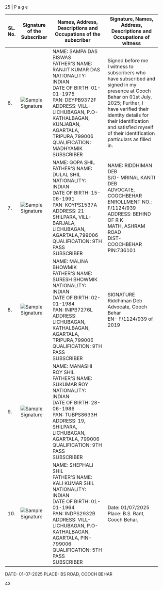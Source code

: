 25 | P a g e

<table><thead><tr><th>SL. No.</th><th>Signature of the Subscriber</th><th>Names, Address, Descriptions and Occupations of the subscriber</th><th>Signature, Names, Address, Descriptions and Occupations of witness</th></tr></thead><tbody><tr><td>6.</td><td><img src="" alt="Sample Signature"></td><td>NAME: SAMPA DAS BISWAS<br>FATHER'S NAME: RANJIT KUMAR DAS<br>NATIONALITY: INDIAN<br>DATE OF BIRTH: 01-01-1975<br>PAN: DEYPB9372F<br>ADDRESS: VILL-LICHUBAGAN, P.O-KATHALBAGAN, KUNJABAN, AGARTALA, TRIPURA,799006<br>QUALIFICATION: MADHYAMIK<br>SUBSCRIBER</td><td>Signed before me<br>I witness to subscribers who have subscribed and signed in my presence at Cooch Behar on 01st July, 2025; Further, I have verified their identity details for their identification and satisfied myself of their identification particulars as filled in.</td></tr><tr><td>7.</td><td><img src="" alt="Sample Signature"></td><td>NAME: GOPA SHIL<br>FATHER'S NAME: DULAL SHIL<br>NATIONALITY: INDIAN<br>DATE OF BIRTH: 15-06-1991<br>PAN: KOYPS1537A<br>ADDRESS: 21 SHILPARA, VILL-BARJALA, LICHUBAGAN, AGARTALA,799006<br>QUALIFICATION: 9TH PASS<br>SUBSCRIBER</td><td>NAME: RIDDHIMAN DEB<br>S/O- MRINAL KANTI DEB<br>ADVOCATE, COOCHBEHAR<br>ENROLLMENT NO.: F/1124/939<br>ADDRESS: BEHIND OF R K<br>MATH, ASHRAM ROAD<br>DIST- COOCHBEHAR<br>PIN:736101</td></tr><tr><td>8.</td><td><img src="" alt="Sample Signature"></td><td>NAME: MALINA BHOWMIK<br>FATHER'S NAME: SURESH BHOWMIK<br>NATIONALITY: INDIAN<br>DATE OF BIRTH: 02-01-1984<br>PAN: INIPB7276L<br>ADDRESS: LICHUBAGAN, KATHALBAGAN, AGARTALA, TRIPURA,799006<br>QUALIFICATION: 9TH PASS<br>SUBSCRIBER</td><td>SIGNATURE<br>Riddhiman Deb<br>Advocate, Cooch Behar<br>EN- F/1124/939 of 2019</td></tr><tr><td>9.</td><td><img src="" alt="Sample Signature"></td><td>NAME: MANASHI ROY SHIL<br>FATHER'S NAME: SUKUMAR ROY<br>NATIONALITY: INDIAN<br>DATE OF BIRTH: 28-06-1986<br>PAN: TUBPS8633H<br>ADDRESS: 19, SHILPARA, LICHUBAGAN, AGARTALA, 799006<br>QUALIFICATION: 9TH PASS<br>SUBSCRIBER</td><td></td></tr><tr><td>10.</td><td><img src="" alt="Sample Signature"></td><td>NAME: SHEPHALI SHIL<br>FATHER'S NAME: KALI KUMAR SHIL<br>NATIONALITY: INDIAN<br>DATE OF BIRTH: 01-01-1964<br>PAN: INDPS2932B<br>ADDRESS: VILL-LICHUBAGAN, P.O-KATHALBAGAN, AGARTALA, PIN-799006<br>QUALIFICATION: 5TH PASS<br>SUBSCRIBER</td><td>Date: 01/07/2025<br>Place: B.S. Rant, Cooch Behar,</td></tr></tbody></table>

DATE- 01-07-2025
PLACE- BS ROAD, COOCH BEHAR

43